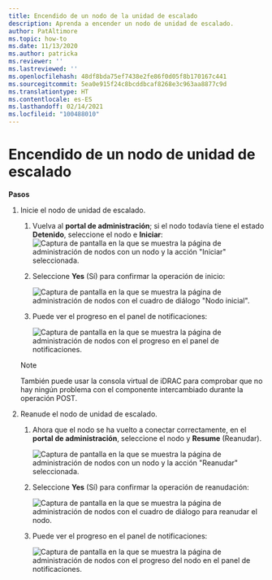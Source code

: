 ```yaml
---
title: Encendido de un nodo de la unidad de escalado
description: Aprenda a encender un nodo de unidad de escalado.
author: PatAltimore
ms.topic: how-to
ms.date: 11/13/2020
ms.author: patricka
ms.reviewer: ''
ms.lastreviewed: ''
ms.openlocfilehash: 48df8bda75ef7438e2fe86f0d05f8b170167c441
ms.sourcegitcommit: 5ea0e915f24c8bcddbcaf8268e3c963aa8877c9d
ms.translationtype: HT
ms.contentlocale: es-ES
ms.lasthandoff: 02/14/2021
ms.locfileid: "100488010"
---
```

# <a name="powering-on-a-scale-unit-node"></a>Encendido de un nodo de unidad de escalado

**Pasos**

1.  Inicie el nodo de unidad de escalado.

    1.  Vuelva al **portal de administración**; si el nodo todavía tiene el estado **Detenido**, seleccione el nodo e **Iniciar**: ![Captura de pantalla en la que se muestra la página de administración de nodos con un nodo y la acción "Iniciar" seleccionada.](media/image-46.png)

    1.  Seleccione **Yes** (Sí) para confirmar la operación de inicio:

        ![Captura de pantalla en la que se muestra la página de administración de nodos con el cuadro de diálogo "Nodo inicial".](media/image-47.png)
        
    1.  Puede ver el progreso en el panel de notificaciones:
    
        ![Captura de pantalla en la que se muestra la página de administración de nodos con el progreso en el panel de notificaciones.](media/image-48.png)
            
    > [!NOTE]
    > También puede usar la consola virtual de iDRAC para comprobar que no hay ningún problema con el componente intercambiado durante la operación POST.
    
2.  Reanude el nodo de unidad de escalado.

    1.  Ahora que el nodo se ha vuelto a conectar correctamente, en el **portal de administración**, seleccione el nodo y **Resume** (Reanudar).

        ![Captura de pantalla en la que se muestra la página de administración de nodos con un nodo y la acción "Reanudar" seleccionada.](media/image-49.png)
        
    1.  Seleccione **Yes** (Sí) para confirmar la operación de reanudación:
    
        ![Captura de pantalla en la que se muestra la página de administración de nodos con el cuadro de diálogo para reanudar el nodo.](media/image-50.png)
    
    1.  Puede ver el progreso en el panel de notificaciones:
    
        ![Captura de pantalla en la que se muestra la página de administración de nodos con el progreso del nodo en el panel de notificaciones.](media/image-51.png)
        
